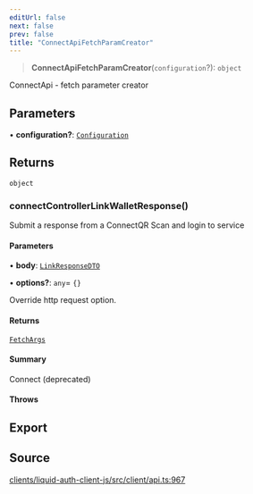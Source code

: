 ```yaml
---
editUrl: false
next: false
prev: false
title: "ConnectApiFetchParamCreator"
---
```


> **ConnectApiFetchParamCreator**(`configuration`?): `object`

ConnectApi - fetch parameter creator

## Parameters

• **configuration?**: [`Configuration`](/reference/typescript/auth/client/classes/configuration/)

## Returns

`object`

### connectControllerLinkWalletResponse()

Submit a response from a ConnectQR Scan and login to service

#### Parameters

• **body**: [`LinkResponseDTO`](/reference/typescript/auth/client/interfaces/linkresponsedto/)

• **options?**: `any`= `{}`

Override http request option.

#### Returns

[`FetchArgs`](/reference/typescript/auth/client/interfaces/fetchargs/)

#### Summary

Connect (deprecated)

#### Throws

## Export

## Source

[clients/liquid-auth-client-js/src/client/api.ts:967](https://github.com/algorandfoundation/liquid-auth/blob/8878aa0007608386baa019f80c46f90dd8baec70/clients/liquid-auth-client-js/src/client/api.ts#L967)
